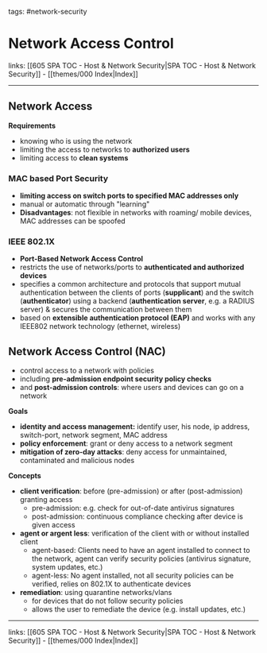 tags: #network-security 

# Network Access Control

links: [[605 SPA TOC - Host & Network Security|SPA TOC - Host & Network Security]] - [[themes/000 Index|Index]]

---

## Network Access

**Requirements**

- knowing who is using the network
- limiting the access to networks to **authorized users**
- limiting access to **clean systems**

### MAC based Port Security

- **limiting access on switch ports to specified MAC addresses only**
- manual or automatic through "learning"
- **Disadvantages**: not flexible in networks with roaming/ mobile devices, MAC addresses can be spoofed

### IEEE 802.1X

- **Port-Based Network Access Control**
- restricts the use of networks/ports to **authenticated and authorized devices**
- specifies a common architecture and protocols that support mutual authentication between the clients of ports (**supplicant**) and the switch (**authenticator**) using a backend (**authentication server**, e.g. a RADIUS server) & secures the communication between them
- based on **extensible authentication protocol (EAP)** and works with any IEEE802 network technology (ethernet, wireless)

## Network Access Control (NAC)

- control access to a network with policies
- including **pre-admission endpoint security policy checks**
- and **post-admission controls**: where users and devices can go on a network

**Goals**

- **identity and access management:** identify user, his node, ip address, switch-port, network segment, MAC address
- **policy enforcement**: grant or deny access to a network segment
- **mitigation of zero-day attacks**: deny access for unmaintained, contaminated and malicious nodes

**Concepts**

- **client verification**: before (pre-admission) or after (post-admission) granting access
	- pre-admission: e.g. check for out-of-date antivirus signatures
	- post-admission: continuous compliance checking after device is given access
- **agent or argent less**: verification of the client with or without installed client
	- agent-based: Clients need to have an agent installed to connect to the network, agent can verify security policies (antivirus signature, system updates, etc.)
	- agent-less: No agent installed, not all security policies can be verified, relies on 802.1X to authenticate devices
- **remediation**: using quarantine networks/vlans
	- for devices that do not follow security policies
	- allows the user to remediate the device (e.g. install updates, etc.)

---
links: [[605 SPA TOC - Host & Network Security|SPA TOC - Host & Network Security]] - [[themes/000 Index|Index]]